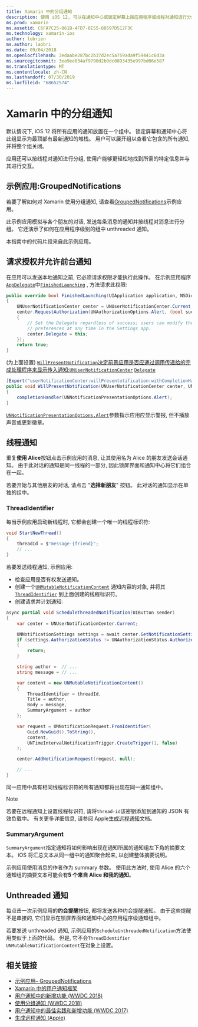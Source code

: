 ```yaml
---
title: Xamarin 中的分组通知
description: 使用 iOS 12, 可以在通知中心或锁定屏幕上按应用程序或线程对通知进行分组。 本文档介绍如何通过 Xamarin 发送线程和 unthreaded 通知。
ms.prod: xamarin
ms.assetid: C6FA7C25-061B-4FD7-8E55-88597D512F3C
ms.technology: xamarin-ios
author: lobrien
ms.author: laobri
ms.date: 09/04/2018
ms.openlocfilehash: 3edaabe287bc2b37d2ec5a759ada9f59441c6d3a
ms.sourcegitcommit: 3ea9ee034af9790d2b0dc0893435e997bd06e587
ms.translationtype: MT
ms.contentlocale: zh-CN
ms.lasthandoff: 07/30/2019
ms.locfileid: "68652574"
---
```

# <a name="grouped-notifications-in-xamarinios"></a>Xamarin 中的分组通知

默认情况下, iOS 12 将所有应用的通知放置在一个组中。 锁定屏幕和通知中心将此组显示为最顶部有最新通知的堆栈。 用户可以展开组以查看它包含的所有通知, 并将整个组关闭。

应用还可以按线程对通知进行分组, 使用户能够更轻松地找到所需的特定信息并与其进行交互。

## <a name="sample-app-groupednotifications"></a>示例应用:GroupedNotifications

若要了解如何对 Xamarin 使用分组通知, 请查看[GroupedNotifications](https://docs.microsoft.com/samples/xamarin/ios-samples/ios12-groupednotifications)示例应用。

此示例应用模拟与各个朋友的对话, 发送每条消息的通知并按线程对消息进行分组。 它还演示了如何在应用程序级别的组中 unthreaded 通知。

本指南中的代码片段来自此示例应用。

## <a name="request-authorization-and-allow-foreground-notifications"></a>请求授权并允许前台通知

在应用可以发送本地通知之前, 它必须请求权限才能执行此操作。 在示例应用程序[`AppDelegate`](xref:UIKit.UIApplicationDelegate)中[`FinishedLaunching`](xref:UIKit.UIApplicationDelegate.FinishedLaunching(UIKit.UIApplication,Foundation.NSDictionary)) , 方法请求此权限:

```csharp
public override bool FinishedLaunching(UIApplication application, NSDictionary launchOptions)
{
    UNUserNotificationCenter center = UNUserNotificationCenter.Current;
    center.RequestAuthorization(UNAuthorizationOptions.Alert, (bool success, NSError error) =>
    {
        // Set the Delegate regardless of success; users can modify their notification
        // preferences at any time in the Settings app.
        center.Delegate = this;
    });
    return true;
}
```

(为上面设置) [`WillPresentNotification`](xref:UserNotifications.UNUserNotificationCenterDelegate_Extensions.WillPresentNotification(UserNotifications.IUNUserNotificationCenterDelegate,UserNotifications.UNUserNotificationCenter,UserNotifications.UNNotification,System.Action{UserNotifications.UNNotificationPresentationOptions}))[决定前景应用是否应通过调用传递给的完成处理程序来显示传入通知:`UNUserNotificationCenter`](xref:UserNotifications.UNUserNotificationCenter) [`Delegate`](xref:UserNotifications.UNUserNotificationCenter.Delegate)

```csharp
[Export("userNotificationCenter:willPresentotification:withCompletionHandler:")]
public void WillPresentNotification(UNUserNotificationCenter center, UNNotification notification, System.Action<UNNotificationPresentationOptions> completionHandler)
{
    completionHandler(UNNotificationPresentationOptions.Alert);
}
```

[`UNNotificationPresentationOptions.Alert`](xref:UserNotifications.UNNotificationPresentationOptions)参数指示应用应显示警报, 但不播放声音或更新徽章。

## <a name="threaded-notifications"></a>线程通知

重复**使用 Alice**按钮点击示例应用的消息, 让其使用名为 Alice 的朋友发送会话通知。
由于此对话的通知是同一线程的一部分, 因此锁屏界面和通知中心将它们组合在一起。

若要开始与其他朋友的对话, 请点击 "**选择新朋友**" 按钮。 此对话的通知显示在单独的组中。

### <a name="threadidentifier"></a>ThreadIdentifier

每当示例应用启动新线程时, 它都会创建一个唯一的线程标识符:

```csharp
void StartNewThread()
{
    threadId = $"message-{friend}";
    // ...
}
```

若要发送线程通知, 示例应用:

- 检查应用是否有权发送通知。
- 创建一个[`UNMutableNotificationContent`](xref:UserNotifications.UNMutableNotificationContent)
通知内容的对象, 并将其[`ThreadIdentifier`](xref:UserNotifications.UNMutableNotificationContent.ThreadIdentifier)
到上面创建的线程标识符。
- 创建请求并计划通知:

```csharp
async partial void ScheduleThreadedNotification(UIButton sender)
{
    var center = UNUserNotificationCenter.Current;

    UNNotificationSettings settings = await center.GetNotificationSettingsAsync();
    if (settings.AuthorizationStatus != UNAuthorizationStatus.Authorized)
    {
        return;
    }

    string author =  // ...
    string message = // ...

    var content = new UNMutableNotificationContent()
    {
        ThreadIdentifier = threadId,
        Title = author,
        Body = message,
        SummaryArgument = author
    };

    var request = UNNotificationRequest.FromIdentifier(
        Guid.NewGuid().ToString(),
        content,
        UNTimeIntervalNotificationTrigger.CreateTrigger(1, false)
    );

    center.AddNotificationRequest(request, null);

    // ...
}
```

同一应用中具有相同线程标识符的所有通知都将出现在同一通知组中。

> [!NOTE]
> 若要在远程通知上设置线程标识符, 请将`thread-id`该密钥添加到通知的 JSON 有效负载中。 有关更多详细信息, 请参阅 Apple[生成远程通知](https://developer.apple.com/documentation/usernotifications/setting_up_a_remote_notification_server/generating_a_remote_notification)文档。

### <a name="summaryargument"></a>SummaryArgument

`SummaryArgument`指定通知将如何影响出现在通知所属的通知组左下角的摘要文本。 iOS 将汇总文本从同一组中的通知聚合起来, 以创建整体摘要说明。

示例应用使用消息的作者作为 summary 参数。 使用此方法时, 使用 Alice 的六个通知组的摘要文本可能会有**5 个来自 Alice 和我的通知**。

## <a name="unthreaded-notifications"></a>Unthreaded 通知

每点击一次示例应用的**约会提醒**按钮, 都将发送各种约会提醒通知。 由于这些提醒不是串接的, 它们显示在锁屏界面和通知中心的应用程序级通知组中。

若要发送 unthreaded 通知, 示例应用的`ScheduleUnthreadedNotification`方法使用类似于上面的代码。
但是, 它不会`ThreadIdentifier` `UNMutableNotificationContent`在对象上设置。

## <a name="related-links"></a>相关链接

- [示例应用– GroupedNotifications](https://docs.microsoft.com/samples/xamarin/ios-samples/ios12-groupednotifications)
- [Xamarin 中的用户通知框架](~/ios/platform/user-notifications/index.md)
- [用户通知中的新增功能 (WWDC 2018)](https://developer.apple.com/videos/play/wwdc2018/710/)
- [使用分组通知 (WWDC 2018)](https://developer.apple.com/videos/play/wwdc2018/711/)
- [用户通知中的最佳实践和新增功能 (WWDC 2017)](https://developer.apple.com/videos/play/wwdc2017/708/)
- [生成远程通知 (Apple)](https://developer.apple.com/documentation/usernotifications/setting_up_a_remote_notification_server/generating_a_remote_notification)
